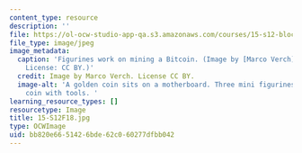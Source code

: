 ```yaml
---
content_type: resource
description: ''
file: https://ol-ocw-studio-app-qa.s3.amazonaws.com/courses/15-s12-blockchain-and-money-fall-2018/bb820e6651426bde62c060277dfbb042_15-S12F18.jpg
file_type: image/jpeg
image_metadata:
  caption: 'Figurines work on mining a Bitcoin. (Image by [Marco Verch](https://foto.wuestenigel.com/figures-working-on-a-golden-bitcoin/?utm_source=46339588375&utm_campaign=FlickrDescription&utm_medium=link).
    License: CC BY.)'
  credit: Image by Marco Verch. License CC BY.
  image-alt: 'A golden coin sits on a motherboard. Three mini figurines surround the
    coin with tools. '
learning_resource_types: []
resourcetype: Image
title: 15-S12F18.jpg
type: OCWImage
uid: bb820e66-5142-6bde-62c0-60277dfbb042
---
```

